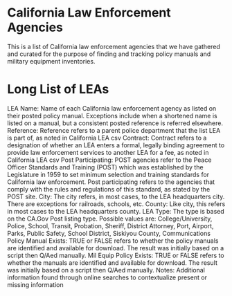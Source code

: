 # California Law Enforcement Agencies
This is a list of California law enforcement agencies that we have gathered and curated for the purpose of finding and tracking policy manuals and military equipment inventories.

# Long List of LEAs
LEA Name: Name of each California law enforcement agency as listed on their posted policy manual. Exceptions include when a shortened name is listed on a manual, but a consistent posted reference is referred elsewhere.
Reference: Reference refers to a parent police department that the list LEA is part of, as noted in California LEA csv
Contract: Contract refers to a designation of whether an LEA enters a formal, legally binding agreement to provide law enforcement services to another LEA for a fee, as noted in California LEA csv
Post Participating: POST agencies refer to the Peace Officer Standards and Training (POST) which was established by the Legislature in 1959 to set minimum selection and training standards for California law enforcement. Post participating refers to the agencies that comply with the rules and regulations of this standard, as stated by the POST site.
City: The city refers, in most cases, to the LEA headquarters city. There are exceptions for railroads, schools, etc.
County: Like city, this refers in most cases to the LEA headquarters county.
LEA Type: The type is based on the CA.Gov Post listing type. Possible values are: College/University, Police, School, Transit, Probation, Sheriff, District Attorney, Port, Airport, Parks, Public Safety, School District, Siskiyou County, Communications
Policy Manual Exists: TRUE or FALSE refers to whether the policy manuals are identified and available for download. The result was initially based on a script then Q/Aed manually.
Mil Equip Policy Exists: TRUE or FALSE refers to whether the manuals are identified and available for download. The result was initially based on a script then Q/Aed manually.
Notes: Additional information found through online searches to contextualize present or missing information


